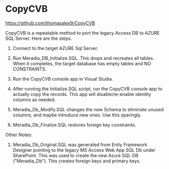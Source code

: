 # CopyCVB

https://github.com/thomasalex9/CopyCVB

CopyCVB is a repeatable method to port the legacy Access DB to AZURE SQL Server.  Here are the steps.

1. Connect to the target AZURE Sql Server.

2. Run Meradia_DB_Initialize.SQL.  This drops and recreates all tables.  When it completes, the target database has empty tables and NO CONSTRAINTS.

3. Run the CopyCVB console app in Visual Studia.


3. After running the Initialize.SQL script, run the CopyCVB console app to actually copy the 
records.   This app will disable/re-enable identity columns as needed.

3. Meradia_Db_Modify.SQL changes the new Schema to eliminate unused columns, and 
maybe introduce new ones.  Use this sparingly.

4. Meradia_Db_Finalize.SQL restores foreign key constraints.

Other Notes:

1. Meradia_Db_Original.SQL was generated from Enity Framework Designer pointing to the legacy 
MS Access Web App SQL Db under SharePoint.  This was used to create the new Azure SQL DB ("Meradia_Db").
This creates foreign keys and primary keys.

